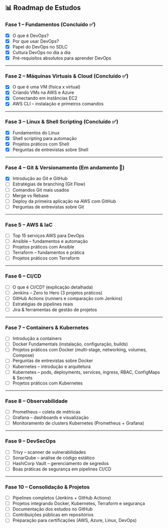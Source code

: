 ## 📊 Roadmap de Estudos

### Fase 1 – Fundamentos (Concluído ✅)  
- [x] O que é DevOps?  
- [x] Por que usar DevOps?  
- [x] Papel do DevOps no SDLC  
- [x] Cultura DevOps no dia a dia  
- [x] Pré-requisitos absolutos para aprender DevOps  

---

### Fase 2 – Máquinas Virtuais & Cloud (Concluído ✅)
- [x] O que é uma VM (física x virtual)  
- [x] Criando VMs na AWS e Azure  
- [x] Conectando em instâncias EC2  
- [x] AWS CLI – instalação e primeiros comandos  

---

### Fase 3 – Linux & Shell Scripting  (Concluído ✅) 
- [x] Fundamentos do Linux  
- [x] Shell scripting para automação  
- [x] Projetos práticos com Shell  
- [x] Perguntas de entrevistas sobre Shell  

---

### Fase 4 – Git & Versionamento (Em andamento 🚧)
- [x] Introdução ao Git e GitHub  
- [ ] Estratégias de branching (Git Flow)  
- [ ] Comandos Git mais usados  
- [ ] Merge vs Rebase  
- [ ] Deploy da primeira aplicação na AWS com GitHub  
- [ ] Perguntas de entrevistas sobre Git  

---

### Fase 5 – AWS & IaC  
- [ ] Top 15 serviços AWS para DevOps  
- [ ] Ansible – fundamentos e automação  
- [ ] Projetos práticos com Ansible  
- [ ] Terraform – fundamentos e prática  
- [ ] Projetos práticos com Terraform  

---

### Fase 6 – CI/CD  
- [ ] O que é CI/CD? (explicação detalhada)  
- [ ] Jenkins – Zero to Hero (3 projetos práticos)  
- [ ] GitHub Actions (runners e comparação com Jenkins)  
- [ ] Estratégias de pipelines reais  
- [ ] Jira & ferramentas de gestão de projetos  

---

### Fase 7 – Containers & Kubernetes  
- [ ] Introdução a containers  
- [ ] Docker Fundamentals (instalação, configuração, builds)  
- [ ] Projetos práticos com Docker (multi-stage, networking, volumes, Compose)  
- [ ] Perguntas de entrevistas sobre Docker  
- [ ] Kubernetes – introdução e arquitetura  
- [ ] Kubernetes – pods, deployments, services, ingress, RBAC, ConfigMaps & Secrets  
- [ ] Projetos práticos com Kubernetes  

---

### Fase 8 – Observabilidade  
- [ ] Prometheus – coleta de métricas  
- [ ] Grafana – dashboards e visualização  
- [ ] Monitoramento de clusters Kubernetes (Prometheus + Grafana)  

---

### Fase 9 – DevSecOps  
- [ ] Trivy – scanner de vulnerabilidades  
- [ ] SonarQube – análise de código estático  
- [ ] HashiCorp Vault – gerenciamento de segredos  
- [ ] Boas práticas de segurança em pipelines CI/CD  

---

### Fase 10 – Consolidação & Projetos  
- [ ] Pipelines completos (Jenkins + GitHub Actions)  
- [ ] Projetos integrando Docker, Kubernetes, Terraform e segurança  
- [ ] Documentação dos estudos no GitHub  
- [ ] Contribuições públicas em repositórios  
- [ ] Preparação para certificações (AWS, Azure, Linux, DevOps)  